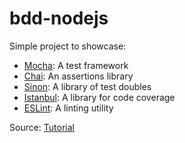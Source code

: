 # bdd-nodejs
Simple project to showcase:

* [Mocha](https://mochajs.org/): A test framework
* [Chai](https://www.chaijs.com/): An assertions library
* [Sinon](https://sinonjs.org/): A library of test doubles
* [Istanbul](https://istanbul.js.org/): A library for code coverage
* [ESLint](https://eslint.org/): A linting utility

Source: [Tutorial](https://developer.ibm.com/tutorials/learn-nodejs-unit-testing-in-nodejs/#get-the-code)

